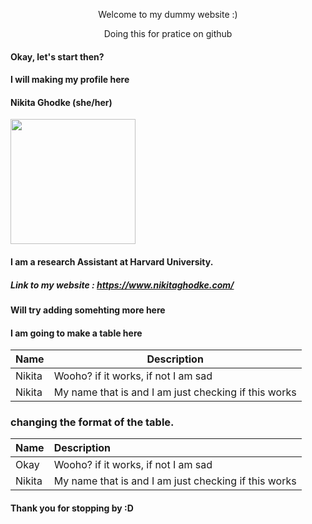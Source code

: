 <p align="center"> Welcome to my dummy website :)
<p align="center"> Doing this for pratice on github
 
 

#### Okay, let's start then?

#### I will making my profile here

#### Nikita Ghodke (she/her)

<img src="https://user-images.githubusercontent.com/87821749/203017346-7b4c5392-ebba-4a21-afa7-3ed2da8fec1a.jpg" width="200">

#### I am a research Assistant at Harvard University.

##### Link to my website : https://www.nikitaghodke.com/


#### Will try adding somehting more here

#### I am going to make a table here
 
| Name    | Description |
| -----   | ----------- |
| Nikita  | Wooho? if it works, if not I am sad| 
| Nikita  | My name that is and I am just checking if this works | 

### changing the format of the table.

| Name    | Description |
| :----   | :---------- |
| Okay    | Wooho? if it works, if not I am sad | 
| Nikita  | My name that is and I am just checking if this works | 


#### Thank you for stopping by :D

